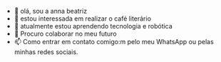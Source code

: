- 👋 olá, sou a anna beatriz 
- 👀 estou interessada em realizar o café literário
- 🌱 atualmente estou aprendendo tecnologia e robótica 
- 💞️  Procuro colaborar no meu futuro
- 📫 Como entrar em contato comigo:m pelo meu WhatsApp ou pelas minhas redes sociais.
